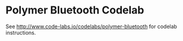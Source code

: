 Polymer Bluetooth Codelab
=========================

See http://www.code-labs.io/codelabs/polymer-bluetooth for codelab instructions.
